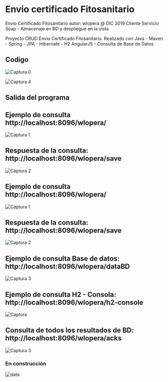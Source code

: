 # Envio certificado Fitosanitario
Envio Certificado Fitosanitario autor: wlopera      @ DIC 2019
Cliente Servicio Soap - Almacenaje en BD y despliegue en la vista

Proyecto CRUD Envio Certificado Fitosanitario. Realizado con Java - Maven - Spring - JPA - Hibernate - H2 
AngularJS - Consulta de Base de Datos

## Codigo

![Captura 0](https://user-images.githubusercontent.com/7141537/70406292-3dfbd500-1a0e-11ea-9b3a-e197ba1cfa85.PNG)

![Captura 4](https://user-images.githubusercontent.com/7141537/70416260-abb6f980-1a2c-11ea-91b7-6a9742c1754a.PNG)


## Salida del programa

## Ejemplo de consulta http://localhost:8096/wlopera/

![Captura 1](https://user-images.githubusercontent.com/7141537/70406295-3dfbd500-1a0e-11ea-9e5b-4577e5bc34c1.PNG)

## Respuesta de la consulta: http://localhost:8096/wlopera/save

![Captura 2](https://user-images.githubusercontent.com/7141537/70406294-3dfbd500-1a0e-11ea-9e4e-1060c345421a.PNG)

## Ejemplo de consulta http://localhost:8096/wlopera/

![Captura 1](https://user-images.githubusercontent.com/7141537/70416261-abb6f980-1a2c-11ea-9c59-2cd2fd1d2838.PNG)

## Respuesta de la consulta: http://localhost:8096/wlopera/save

![Captura 2](https://user-images.githubusercontent.com/7141537/70416258-abb6f980-1a2c-11ea-9497-c90058f3d414.PNG)

## Ejemplo de consulta Base de datos: http://localhost:8096/wlopera/dataBD

![Captura 3](https://user-images.githubusercontent.com/7141537/70416259-abb6f980-1a2c-11ea-89e9-e94174c1b9bb.PNG)

## Ejemplo de consulta H2 - Consola: http://localhost:8096/wlopera/h2-console

![Captura](https://user-images.githubusercontent.com/7141537/70406293-3dfbd500-1a0e-11ea-97fb-f00107296e17.PNG)

## Consulta de todos los resultados de BD: http://localhost:8096/wlopera/acks

![Captura 3](https://user-images.githubusercontent.com/7141537/70406291-3dfbd500-1a0e-11ea-9ef6-704712e1f739.PNG)

### En construcción 

![data](https://user-images.githubusercontent.com/7141537/48297627-294fb500-e47b-11e8-9d9c-4b184aefd012.png)
